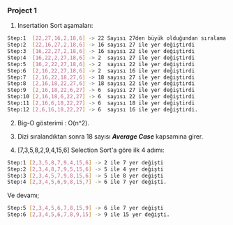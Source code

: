 ### Project 1

1. Insertation Sort aşamaları:
```bash
Step:1  [22,27,16,2,18,6] -> 22 Sayısı 27den büyük olduğundan sıralama yapılmadı
Step:2  [22,16,27,2,18,6] -> 16 sayısı 27 ile yer değiştirdi
Step:3  [16,22,27,2,18,6] -> 16 sayısı 22 ile yer değiştirdi
Step:4  [16,22,2,27,18,6] -> 2  sayısı 27 ile yer değiştirdi
Step:5  [16,2,22,27,18,6] -> 2  sayısı 22 ile yer değiştirdi
Step:6  [2,16,22,27,18,6] -> 2  sayısı 16 ile yer değiştirdi
Step:7  [2,16,22,18,27,6] -> 18 sayısı 27 ile yer değiştirdi
Step:8  [2,16,18,22,27,6] -> 18 sayısı 22 ile yer değiştirdi
Step:9  [2,16,18,22,6,27] -> 6  sayısı 27 ile yer değiştirdi
Step:10 [2,16,18,6,22,27] -> 6  sayısı 22 ile yer değiştirdi
Step:11 [2,16,6,18,22,27] -> 6  sayısı 18 ile yer değiştirdi
Step:12 [2,6,16,18,22,27] -> 6  sayısı 16 ile yer değiştirdi.
```

2. Big-O gösterimi : O(n^2).

3. Dizi sıralandıktan sonra 18 sayısı ***Average Case*** kapsamına girer.

4. [7,3,5,8,2,9,4,15,6] Selection Sort'a göre ilk 4 adımı:
```bash
Step:1 [2,3,5,8,7,9,4,15,6] -> 2 ile 7 yer değişti
Step:2 [2,3,4,8,7,9,5,15,6] -> 5 ile 4 yer değişti
Step:3 [2,3,4,5,7,9,8,15,6] -> 5 ile 8 yer değişti
Step:4 [2,3,4,5,6,9,8,15,7] -> 6 ile 7 yer değişti.
```
Ve devamı;
```bash
Step:5 [2,3,4,5,6,7,8,15,9] -> 6 ile 7 yer değişti
Step:6 [2,3,4,5,6,7,8,9,15] -> 9 ile 15 yer değişti.
```
